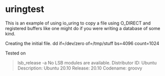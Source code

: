 # uringtest

This is an example of using io_uring to copy a file using O_DIRECT and registered buffers
like one might do if you were writing a database of some kind.

Creating the initial file.
dd if=/dev/zero of=/tmp/stuff bs=4096 count=1024

Tested on
> lsb_release -a
> No LSB modules are available.
> Distributor ID:	Ubuntu
> Description:	Ubuntu 20.10
> Release:	20.10
> Codename:	groovy

